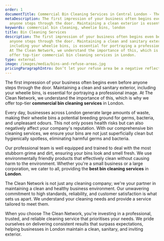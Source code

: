 ```yaml
---
order: 1
documentTitle: Commercial Bin Cleaning Services in Central London - The Clean Network
metaDescription: The first impression of your business often begins even before
  anyone steps through the door. Maintaining a clean exterior is essential.
keywords: commercial bin cleaning, wheelie bins, london
title: Bin Cleaning Services
description: The first impression of your business often begins even before
  anyone steps through the door. Maintaining a clean and sanitary exterior,
  including your wheelie bins, is essential for portraying a professional image.
  At The Clean Network, we understand the importance of this, which is why we
  offer top-tier commercial bin cleaning services in London.
type: external
image: /images/media/bins-and-refuse-areas.jpg
pricingParagraphIntro: Don’t let your refuse area be a negative reflection of your business.
---
```

The first impression of your business often begins even before anyone steps through the door. Maintaining a clean and sanitary exterior, including your wheelie bins, is essential for portraying a professional image. At The Clean Network, we understand the importance of this, which is why we offer top-tier <strong>commercial bin cleaning services</strong> in London.

Every day, businesses across London generate large amounts of waste, making their wheelie bins a potential breeding ground for germs, bacteria, and unpleasant odours. This not only poses health risks but can also negatively affect your company's reputation. With our comprehensive bin cleaning services, we ensure your bins are not just superficially clean but hygienically spotless, eliminating harmful germs and bacteria.

Our professional team is well equipped and trained to deal with the most stubborn grime and dirt, ensuring your bins look and smell fresh. We use environmentally friendly products that effectively clean without causing harm to the environment. Whether you're a small business or a large corporation, we cater to all, providing the <strong>best bin cleaning services</strong> in <strong>London</strong>.

The Clean Network is not just any cleaning company; we're your partner in maintaining a clean and healthy business environment. Our unwavering commitment to high standards, reliability, and customer satisfaction is what sets us apart. We understand your cleaning needs and provide a service tailored to meet them. 

When you choose The Clean Network, you're investing in a professional, trusted, and reliable cleaning service that prioritises your needs. We pride ourselves on delivering consistent results that surpass expectations, helping businesses in London maintain a clean, sanitary, and inviting exterior.